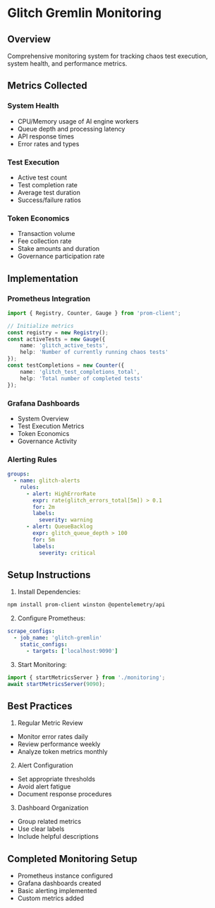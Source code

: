 # Glitch Gremlin Monitoring

## Overview
Comprehensive monitoring system for tracking chaos test execution, system health, and performance metrics.

## Metrics Collected

### System Health
- CPU/Memory usage of AI engine workers
- Queue depth and processing latency
- API response times
- Error rates and types

### Test Execution
- Active test count
- Test completion rate
- Average test duration
- Success/failure ratios

### Token Economics
- Transaction volume
- Fee collection rate
- Stake amounts and duration
- Governance participation rate

## Implementation

### Prometheus Integration
```typescript
import { Registry, Counter, Gauge } from 'prom-client';

// Initialize metrics
const registry = new Registry();
const activeTests = new Gauge({
    name: 'glitch_active_tests',
    help: 'Number of currently running chaos tests'
});
const testCompletions = new Counter({
    name: 'glitch_test_completions_total',
    help: 'Total number of completed tests'
});
```

### Grafana Dashboards
- System Overview
- Test Execution Metrics
- Token Economics
- Governance Activity

### Alerting Rules
```yaml
groups:
  - name: glitch-alerts
    rules:
      - alert: HighErrorRate
        expr: rate(glitch_errors_total[5m]) > 0.1
        for: 2m
        labels:
          severity: warning
      - alert: QueueBacklog
        expr: glitch_queue_depth > 100
        for: 5m
        labels:
          severity: critical
```

## Setup Instructions

1. Install Dependencies:
```bash
npm install prom-client winston @opentelemetry/api
```

2. Configure Prometheus:
```yaml
scrape_configs:
  - job_name: 'glitch-gremlin'
    static_configs:
      - targets: ['localhost:9090']
```

3. Start Monitoring:
```typescript
import { startMetricsServer } from './monitoring';
await startMetricsServer(9090);
```

## Best Practices

1. Regular Metric Review
- Monitor error rates daily
- Review performance weekly
- Analyze token metrics monthly

2. Alert Configuration
- Set appropriate thresholds
- Avoid alert fatigue
- Document response procedures

3. Dashboard Organization
- Group related metrics
- Use clear labels
- Include helpful descriptions

## Completed Monitoring Setup
- Prometheus instance configured
- Grafana dashboards created
- Basic alerting implemented
- Custom metrics added
